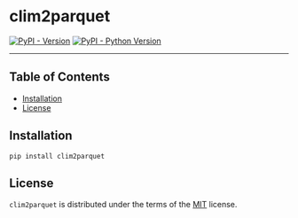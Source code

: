 # clim2parquet

[![PyPI - Version](https://img.shields.io/pypi/v/clim2parquet.svg)](https://pypi.org/project/clim2parquet)
[![PyPI - Python Version](https://img.shields.io/pypi/pyversions/clim2parquet.svg)](https://pypi.org/project/clim2parquet)

-----

## Table of Contents

- [Installation](#installation)
- [License](#license)

## Installation

```console
pip install clim2parquet
```

## License

`clim2parquet` is distributed under the terms of the [MIT](https://spdx.org/licenses/MIT.html) license.
